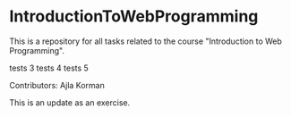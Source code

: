 # IntroductionToWebProgramming
This is a repository for all tasks related to the course "Introduction to Web Programming".


 tests 3
 tests 4 
 tests 5

 Contributors: Ajla Korman

This is an update as an exercise.

